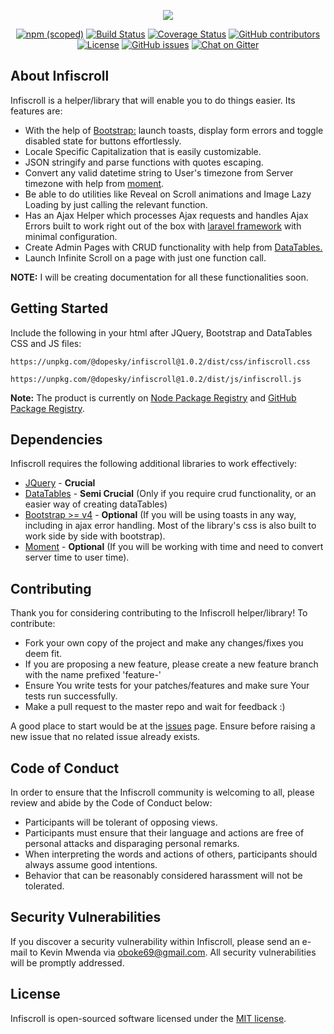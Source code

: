 <p align="center"><img src="http://res.cloudinary.com/dkgtd3pil/image/upload/e_bgremoval,o_100/v1587389258/other_data/Screenshot_21.png"></p>
<p align="center">
<a href="https://npmjs.com/package/@dopesky/infiscroll"><img alt="npm (scoped)" src="https://img.shields.io/npm/v/@dopesky/infiscroll?logo=npm"></a>
<a href="https://github.com/dopesky/infiscroll/actions?query=workflow%3Abuild"><img src="https://github.com/dopesky/infiscroll/workflows/build/badge.svg?branch=1.0.2" alt="Build Status"></a>
<a href='https://coveralls.io/github/dopesky/infiscroll?branch=master'><img src='https://coveralls.io/repos/github/dopesky/infiscroll/badge.svg' alt='Coverage Status' /></a>
<a href="https://github.com/dopesky/infiscroll/graphs/contributors"><img alt="GitHub contributors" src="https://img.shields.io/github/contributors-anon/dopesky/infiscroll"></a>
<a href="https://github.com/dopesky/infiscroll/blob/master/LICENSE"><img src="https://img.shields.io/github/license/dopesky/infiscroll" alt="License"></a>
<a href="https://github.com/dopesky/infiscroll/issues"><img alt="GitHub issues" src="https://img.shields.io/github/issues-raw/dopesky/infiscroll?label=issues"></a>
<a href="https://gitter.im/infiscroll/community"><img src="https://img.shields.io/badge/chat-on%20gitter-e91e63.svg?logo=gitter" alt="Chat on Gitter"></a>
</p>

## About Infiscroll

Infiscroll is a helper/library that will enable you to do things easier. Its features are:

- With the help of [Bootstrap:](https://getbootstrap.com/docs/4.5/getting-started/introduction/) launch toasts, display form errors and toggle disabled state for buttons effortlessly.
- Locale Specific Capitalization that is easily customizable.
- JSON stringify and parse functions with quotes escaping.
- Convert any valid datetime string to User's timezone from Server timezone with help from [moment](https://momentjs.com).
- Be able to do utilities like Reveal on Scroll animations and Image Lazy Loading by just calling the relevant function.
- Has an Ajax Helper which processes Ajax requests and handles Ajax Errors built to work right out of the box with [laravel framework](https://laravel.com) with minimal configuration.
- Create Admin Pages with CRUD functionality with help from [DataTables.](https://datatables.net/download/)
- Launch Infinite Scroll on a page with just one function call.

**NOTE:** I will be creating documentation for all these functionalities soon.

## Getting Started

Include the following in your html after JQuery, Bootstrap and DataTables CSS and JS files:
```
https://unpkg.com/@dopesky/infiscroll@1.0.2/dist/css/infiscroll.css

https://unpkg.com/@dopesky/infiscroll@1.0.2/dist/js/infiscroll.js
```

**Note:** The product is currently on [Node Package Registry](https://npmjs.com/@dopesky/infiscroll) and [GitHub Package Registry](https://github.com/dopesky/infiscroll/packages/228073).


## Dependencies

Infiscroll requires the following additional libraries to work effectively:
- [JQuery](https://jquery.com) - **Crucial**
- [DataTables](https://datatables.net) - **Semi Crucial** (Only if you require crud functionality, or an easier way of creating dataTables)
- [Bootstrap >= v4](https://bootstrap.com) - **Optional** (If you will be using toasts in any way, including in ajax error handling. Most of the library's css is also built to work side by side with bootstrap).
- [Moment](https://momentjs.com) - **Optional** (If you will be working with time and need to convert server time to user time).

## Contributing

Thank you for considering contributing to the Infiscroll helper/library! To contribute:
- Fork your own copy of the project and make any changes/fixes you deem fit.
- If you are proposing a new feature, please create a new feature branch with the name prefixed 'feature-'
- Ensure You write tests for your patches/features and make sure Your tests run successfully.
- Make a pull request to the master repo and wait for feedback :)

A good place to start would be at the [issues](https://github.com/dopesky/infiscroll/issues) page. Ensure before raising a new issue that no related issue already exists.

## Code of Conduct

In order to ensure that the Infiscroll community is welcoming to all, please review and abide by the Code of Conduct below:

- Participants will be tolerant of opposing views.
- Participants must ensure that their language and actions are free of personal attacks and disparaging personal remarks.
- When interpreting the words and actions of others, participants should always assume good intentions.
- Behavior that can be reasonably considered harassment will not be tolerated.

## Security Vulnerabilities

If you discover a security vulnerability within Infiscroll, please send an e-mail to Kevin Mwenda via [oboke69@gmail.com](mailto:oboke69@gmail.com). All security vulnerabilities will be promptly addressed.

## License

Infiscroll is open-sourced software licensed under the [MIT license](https://opensource.org/licenses/MIT).
